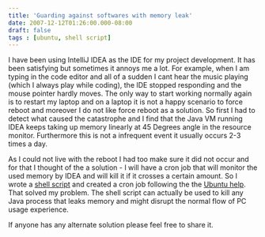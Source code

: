 ```yaml
---
title: 'Guarding against softwares with memory leak'
date: 2007-12-12T01:26:00.000-08:00
draft: false
tags : [ubuntu, shell script]
---
```


I have been using IntelliJ IDEA as the IDE for my project development. It has been satisfying but sometimes it annoys me a lot. For example, when I am typing in the code editor and all of a sudden I cant hear the music playing (which I always play while coding), the IDE stopped responding and the mouse pointer hardly moves. The only way to start working normally again is to restart my laptop and on a laptop it is not a happy scenario to force reboot and moreover I do not like force reboot as a solution. So first I had to detect what caused the catastrophe and I find that the Java VM running IDEA keeps taking up memory linearly at 45 Degrees angle in the resource monitor. Furthermore this is not a infrequent event it usually occurs 2-3 times a day.  
  
As I could not live with the reboot I had too make sure it did not occur and for that I thought of the a solution - I will have a cron job that will monitor the used memory by IDEA and will kill it if it crosses a certain amount. So I wrote a [shell script](http://imyousuf.100webspace.net/blog-demo/shell-script/checkMem.txt) and created a cron job following the the [Ubuntu help](https://help.ubuntu.com/community/CronHowto). That solved my problem. The shell script can actually be used to kill any Java process that leaks memory and might disrupt the normal flow of PC usage experience.  
  
If anyone has any alternate solution please feel free to share it.